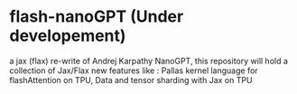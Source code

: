 # flash-nanoGPT (Under developement)

a jax (flax) re-write of Andrej Karpathy NanoGPT, this repository will hold a collection of Jax/Flax new features like : Pallas kernel language for flashAttention on TPU, Data and tensor sharding with Jax on TPU 

